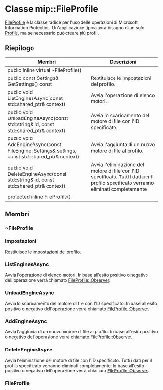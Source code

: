 # <a name="class-mipfileprofile"></a>Classe mip::FileProfile 
[FileProfile](#classmip_1_1_file_profile) è la classe radice per l'uso delle operazioni di Microsoft Information Protection.
Un'applicazione tipica avrà bisogno di un solo [Profile](#classmip_1_1_profile), ma se necessario può creare più profili.
  
## <a name="summary"></a>Riepilogo
 Membri                        | Descrizioni                                
--------------------------------|---------------------------------------------
public inline virtual ~FileProfile()  |  
public const Settings& GetSettings() const  |  Restituisce le impostazioni del profilo.
public void ListEnginesAsync(const std::shared_ptr<void>& context)  |  Avvia l'operazione di elenco motori.
public void UnloadEngineAsync(const std::string& id, const std::shared_ptr<void>& context)  |  Avvia lo scaricamento del motore di file con l'ID specificato.
public void AddEngineAsync(const FileEngine::Settings& settings, const std::shared_ptr<void>& context)  |  Avvia l'aggiunta di un nuovo motore di file al profilo.
public void DeleteEngineAsync(const std::string& id, const std::shared_ptr<void>& context)  |  Avvia l'eliminazione del motore di file con l'ID specificato. Tutti i dati per il profilo specificato verranno eliminati completamente.
protected inline FileProfile()  |  
  
## <a name="members"></a>Membri
  
### <a name="fileprofile"></a>~FileProfile
  
### <a name="settings"></a>Impostazioni
Restituisce le impostazioni del profilo.
  
### <a name="listenginesasync"></a>ListEnginesAsync
Avvia l'operazione di elenco motori.
In base all'esito positivo o negativo dell'operazione verrà chiamato [FileProfile::Observer](#classmip_1_1_file_profile_1_1_observer).
  
### <a name="unloadengineasync"></a>UnloadEngineAsync
Avvia lo scaricamento del motore di file con l'ID specificato. In base all'esito positivo o negativo dell'operazione verrà chiamato [FileProfile::Observer](#classmip_1_1_file_profile_1_1_observer).
  
### <a name="addengineasync"></a>AddEngineAsync
Avvia l'aggiunta di un nuovo motore di file al profilo.
In base all'esito positivo o negativo dell'operazione verrà chiamato [FileProfile::Observer](#classmip_1_1_file_profile_1_1_observer).
  
### <a name="deleteengineasync"></a>DeleteEngineAsync
Avvia l'eliminazione del motore di file con l'ID specificato. Tutti i dati per il profilo specificato verranno eliminati completamente.
In base all'esito positivo o negativo dell'operazione verrà chiamato [FileProfile::Observer](#classmip_1_1_file_profile_1_1_observer).
  
### <a name="fileprofile"></a>FileProfile